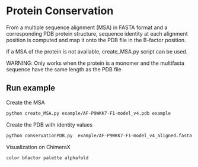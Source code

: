 # Protein Conservation

From a multiple sequence alignment (MSA) in FASTA format and a corresponding PDB protein structure, sequence identity at each alignment position is computed and map it onto the PDB file in the B-factor position.

If a MSA of the protein is not available, create_MSA.py script can be used.

WARNING: Only works when the protein is a monomer and the multifasta sequence have the same length as the PDB file

## Run example  

Create the MSA
```bash
python create_MSA.py example/AF-P9WKK7-F1-model_v4.pdb example
```
Create the PDB with identity values

```bash
python conservationPDB.py  example/AF-P9WKK7-F1-model_v4_aligned.fasta example/AF-P9WKK7-F1-model_v4.pdb  example
```

Visualization on ChimeraX
```
color bfactor palette alphafold
```
